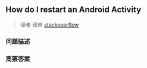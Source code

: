 ## How do I restart an Android Activity

> 译者 译自 [stackoverflow](http://stackoverflow.com/questions/1397361/how-do-i-restart-an-android-activity) 

### 问题描述 

### 高票答案 

